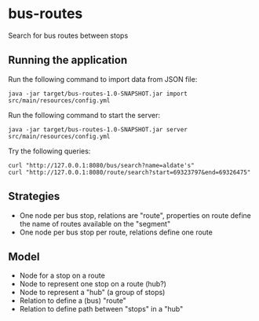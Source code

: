 bus-routes
==========

Search for bus routes between stops

Running the application
-----------------------

Run the following command to import data from JSON file:

    java -jar target/bus-routes-1.0-SNAPSHOT.jar import src/main/resources/config.yml

Run the following command to start the server:

    java -jar target/bus-routes-1.0-SNAPSHOT.jar server src/main/resources/config.yml

Try the following queries:

    curl "http://127.0.0.1:8080/bus/search?name=aldate's"
    curl "http://127.0.0.1:8080/route/search?start=69323797&end=69326475"

Strategies
----------

* One node per bus stop, relations are "route", properties on route define the name of routes available on the "segment"
* One node per bus stop per route, relations define one route

Model
------

* Node for a stop on a route
* Node to represent one stop on a route (hub?)
* Node to represent a "hub" (a group of stops)
* Relation to define a (bus) "route"
* Relation to define path between "stops" in a "hub"
